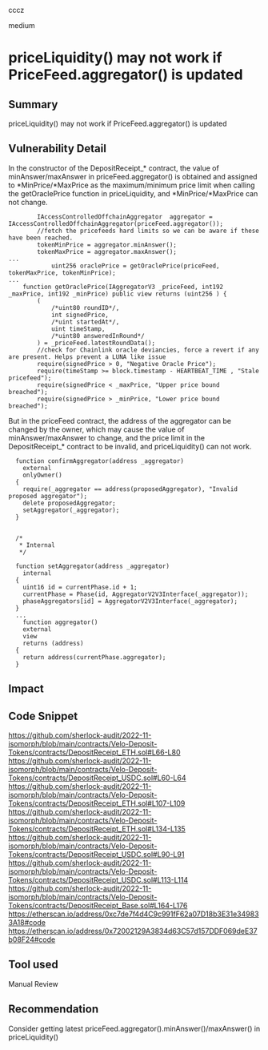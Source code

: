 cccz

medium

# priceLiquidity() may not work if PriceFeed.aggregator() is updated

## Summary
priceLiquidity() may not work if PriceFeed.aggregator() is updated
## Vulnerability Detail
In the constructor of the DepositReceipt_* contract, the value of minAnswer/maxAnswer in priceFeed.aggregator() is obtained and assigned to *MinPrice/*MaxPrice as the maximum/minimum price limit when calling the getOraclePrice function in priceLiquidity, and *MinPrice/*MaxPrice can not change.
```solidity
        IAccessControlledOffchainAggregator  aggregator = IAccessControlledOffchainAggregator(priceFeed.aggregator());
        //fetch the pricefeeds hard limits so we can be aware if these have been reached.
        tokenMinPrice = aggregator.minAnswer();
        tokenMaxPrice = aggregator.maxAnswer();
...
            uint256 oraclePrice = getOraclePrice(priceFeed, tokenMaxPrice, tokenMinPrice);
...
    function getOraclePrice(IAggregatorV3 _priceFeed, int192 _maxPrice, int192 _minPrice) public view returns (uint256 ) {
        (
            /*uint80 roundID*/,
            int signedPrice,
            /*uint startedAt*/,
            uint timeStamp,
            /*uint80 answeredInRound*/
        ) = _priceFeed.latestRoundData();
        //check for Chainlink oracle deviancies, force a revert if any are present. Helps prevent a LUNA like issue
        require(signedPrice > 0, "Negative Oracle Price");
        require(timeStamp >= block.timestamp - HEARTBEAT_TIME , "Stale pricefeed");
        require(signedPrice < _maxPrice, "Upper price bound breached");
        require(signedPrice > _minPrice, "Lower price bound breached");
```
But in the priceFeed contract, the address of the aggregator can be changed by the owner, which may cause the value of minAnswer/maxAnswer to change, and the price limit in the DepositReceipt_* contract to be invalid, and priceLiquidity() can not work.
```solidity
  function confirmAggregator(address _aggregator)
    external
    onlyOwner()
  {
    require(_aggregator == address(proposedAggregator), "Invalid proposed aggregator");
    delete proposedAggregator;
    setAggregator(_aggregator);
  }


  /*
   * Internal
   */

  function setAggregator(address _aggregator)
    internal
  {
    uint16 id = currentPhase.id + 1;
    currentPhase = Phase(id, AggregatorV2V3Interface(_aggregator));
    phaseAggregators[id] = AggregatorV2V3Interface(_aggregator);
  }
  ...
    function aggregator()
    external
    view
    returns (address)
  {
    return address(currentPhase.aggregator);
  }
```
## Impact

## Code Snippet
https://github.com/sherlock-audit/2022-11-isomorph/blob/main/contracts/Velo-Deposit-Tokens/contracts/DepositReceipt_ETH.sol#L66-L80
https://github.com/sherlock-audit/2022-11-isomorph/blob/main/contracts/Velo-Deposit-Tokens/contracts/DepositReceipt_USDC.sol#L60-L64
https://github.com/sherlock-audit/2022-11-isomorph/blob/main/contracts/Velo-Deposit-Tokens/contracts/DepositReceipt_ETH.sol#L107-L109
https://github.com/sherlock-audit/2022-11-isomorph/blob/main/contracts/Velo-Deposit-Tokens/contracts/DepositReceipt_ETH.sol#L134-L135
https://github.com/sherlock-audit/2022-11-isomorph/blob/main/contracts/Velo-Deposit-Tokens/contracts/DepositReceipt_USDC.sol#L90-L91
https://github.com/sherlock-audit/2022-11-isomorph/blob/main/contracts/Velo-Deposit-Tokens/contracts/DepositReceipt_USDC.sol#L113-L114
https://github.com/sherlock-audit/2022-11-isomorph/blob/main/contracts/Velo-Deposit-Tokens/contracts/DepositReceipt_Base.sol#L164-L176
https://etherscan.io/address/0xc7de7f4d4C9c991fF62a07D18b3E31e349833A18#code
https://etherscan.io/address/0x72002129A3834d63C57d157DDF069deE37b08F24#code
## Tool used

Manual Review

## Recommendation
Consider getting latest priceFeed.aggregator().minAnswer()/maxAnswer() in priceLiquidity()